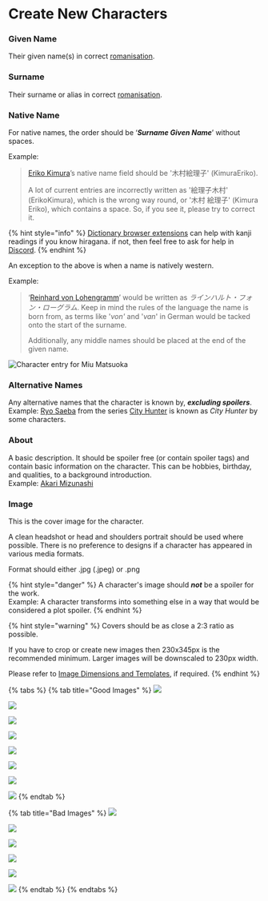 # Create New Characters

### Given Name

Their given name\(s\) in correct [romanisation](../../media-specification/romanisation.md).

### Surname

Their surname or alias in correct [romanisation](../../media-specification/romanisation.md).

### Native Name

For native names, the order should be ‘_**Surname Given Name**_’ without spaces.

Example: 

> [Eriko Kimura](https://anilist.co/staff/105138/Eriko-Kimura)’s native name field should be '木村絵理子' \(KimuraEriko\).
>
> A lot of current entries are incorrectly written as '絵理子木村' \(ErikoKimura\), which is the wrong way round, or '木村 絵理子' \(Kimura Eriko\), which contains a space. So, if you see it, please try to correct it.

{% hint style="info" %}
[Dictionary browser extensions](../../media-specification/sourcing/tools/rikaichan-and-rikaikun.md) can help with kanji readings if you know hiragana. if not, then feel free to ask for help in [Discord](http://discord.me/anilist).
{% endhint %}

An exception to the above is when a name is natively western.

Example:

> ‘[Reinhard von Lohengramm](https://anilist.co/character/3066/Reinhard-von-Lohengramm)’ would be written as _ラインハルト・フォン・ローグラム_. Keep in mind the rules of the language the name is born from, as terms like '_von'_ and '_van_' in German would be tacked onto the start of the surname. 
>
> Additionally, any middle names should be placed at the end of the given name.

![Character entry for Miu Matsuoka](../../.gitbook/assets/character_editor.png)

### Alternative Names

Any alternative names that the character is known by, _**excluding spoilers**_. Example: [Ryo Saeba](https://anilist.co/character/2065/Ryo-Saeba) from the series [City Hunter](https://anilist.co/anime/1470/City-Hunter/) is known as _City Hunter_ by some characters.

### About

A basic description. It should be spoiler free \(or contain spoiler tags\) and contain basic information on the character. This can be hobbies, birthday, and qualities, to a background introduction.  
Example: [Akari Mizunashi](https://anilist.co/character/378)

### Image

This is the cover image for the character.   
  
A clean headshot or head and shoulders portrait should be used where possible. There is no preference to designs if a character has appeared in various media formats.

Format should either .jpg \(.jpeg\) or .png

{% hint style="danger" %}
A character's image should _**not**_ be a spoiler for the work.  
Example: A character transforms into something else in a way that would be considered a plot spoiler.
{% endhint %}

{% hint style="warning" %}
Covers should be as close a 2:3 ratio as possible.   
  
If you have to crop or create new images then 230x345px is the recommended minimum. Larger images will be downscaled to 230px width.  
  
Please refer to [Image Dimensions and Templates](../../media-specification/image-dimensions-and-template.md), if required.
{% endhint %}

{% tabs %}
{% tab title="Good Images" %}
![](../../.gitbook/assets/char_good_1.png)

![](../../.gitbook/assets/char_good_2.jpg)

![](../../.gitbook/assets/char_good_3.png)

![](../../.gitbook/assets/char_good_4.png)

![](../../.gitbook/assets/char_good_5.png)

![](../../.gitbook/assets/char_good_6.png)

![](../../.gitbook/assets/char_good_7.jpg)

![](../../.gitbook/assets/char_good_8.jpg)
{% endtab %}

{% tab title="Bad Images" %}
![](../../.gitbook/assets/char_bad_2.jpg)

![](../../.gitbook/assets/char_bad_3.png)

![](../../.gitbook/assets/char_bad_1.jpg)

![](../../.gitbook/assets/char_bad_4.png)

![](../../.gitbook/assets/char_bad_5.png)

![](../../.gitbook/assets/char_bad_6.jpg)
{% endtab %}
{% endtabs %}

